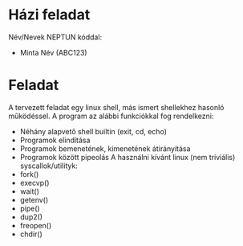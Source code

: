 # Házi feladat

Név/Nevek NEPTUN kóddal:
- Minta Név (ABC123)

# Feladat
A tervezett feladat egy linux shell, más ismert shellekhez hasonló működéssel.
A program az alábbi funkciókkal fog rendelkezni:
* Néhány alapvető shell builtin (exit, cd, echo)
* Programok elindítása
* Programok bemenetének, kimenetének átirányítása
* Programok között pipeolás
A használni kívánt linux (nem triviális) syscallok/utilityk:
* fork()
* execvp()
* wait()
* getenv()
* pipe()
* dup2()
* freopen()
* chdir()
